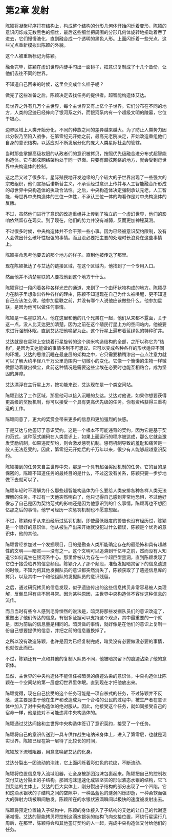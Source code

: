 # 第2章 发射

陈颖将凝聚程序打在结构上，构成整个结构的分形几何体开始闪烁着变形，陈颖的意识闪烁成无数黑色的细丝，最后这些细丝把周围的分形几何体旋转地扭动着吞了进去，它们慢慢液化，直到融合成一个透明的黑色人形。上面闪烁着一些光点，这些光点重新模拟出陈颖的外貌。

这个人被重新标记为陈颖。

融合完毕，陈颖在虚幻世界内徒手勾出一面镜子，把意识复制成了十几个备份，让他们去往不同的世界。

不知道自己回来的时候，这里会变成什么样子呢？

做完了这些准备之后，陈颖决定去找任务的提供者。超智能构造体艾达。

母世界之外有几万个主世界，每个主世界又有上亿个子世界。它们分布在不同的地方，人类的足迹已经伸向了银河系之外，而银河系内有一个超级文明的陵墓，它位于银心。

边界区域上人类开始分化，不同的种族之间的差异越来越大。为了防止人类势力因此分裂乃至陷入战争，在第零纪元开始之前，最高元老院决定，开始改造重组他们自身的意识结构，以适应对不断发展分化的庞大人类星际社会的管辖。

当时那些掌握高级权限的从政者们的意识被拷贝，按照优先级融合进分布式超智能构造体。它与超弦网络架构处于同一界面。只要有超弦网络的地方，就会受到母世界中央构造体的控制。

这之后又过了很多年，星际殖民地开发边缘的几个较大的子世界出现了一些强大的宗教组织，他们宣扬后诺斯替主义，不承认经过意识上传并与人工智能融合所形成的母世界中央构造体的执政合法性。之后，中央构造体决定强制承认元老，人工智能，母世界中央构造体的三位一体性，不承认三位一体的均看作是对中央构造体的反叛。

不过，虽然他们进行了意识的改造重组并上传到了独立的一个虚幻世界，他们的影响依然留存在现实。到了现在，他们的势力并没有减弱，反而更加神秘莫测。

不过很多时候，中央构造体并不会干预一些小事。因为已经被意识契约限制，没有人会做出什么破坏性极强的事情。而且没必要把主要的处理时长浪费在这些事情上。

陈颖拼命思考他要去的那个地方的样子。直到他被传送了那里。

现在陈颖抵达了与艾达的链接区域，在这个区域内，他找到了一个专用入口。

然而他并不清楚星联的人要找他到这个地方干什么。

陈颖穿过一段闪着各种各样光芒的通道，来到了一个由环状物构成的地方。陈颖尽力在脑子里想象出各种各样的理由，陈颖不知道现在自己为什么被唤醒，更不知道自己应该怎么做。他参加星联之前，并没有哪个人说他应该做些什么，他参加星联，是因为他可以做任何事情。

陈颖是一名星联的人，他在这里和他的几个兄弟在一起，他们从来都不露面，关于这一点，没人比艾达更加清楚。因为之前在这个殖民行星上方的空间站内，他被要求进行强制休眠，直到艾达把他唤醒为止。这个行星上遍布着蓝绿色的特种矿井。

艾达就是在星球上空绕着行星旋转的这个纳米构造结构的全部，之所以称它为“结构”，是因为艾达能做的事情多到不可思议。它可以变成各种各样的形状适应不同的环境。艾达的思维沉睡在最底层的架构之中，它只需要稍稍渗出一点点注意力就可以了解大约半径八千万公里范围内一切微小的变化。它像一个慵懒的生物一样微微颤动着散出微尘，此前这种情况是需要这些尘埃在必要时也能互相粘合，成为坚固的屏障。

艾达漂浮在主行星上方，按功能来说，艾达现在是一个类空间站。

陈颖到达了工作区域，那里他可以接入沉睡的艾达。艾达对他说，如果你想要获得更高级的奖励机制，你可以接受一个具有更高优先级的任务。你有资格获得三重构造的工作。

陈颖同意了，更大的奖赏会带来更多的信息和更加强烈的快感。

于是艾达与他签订了意识契约。这是一个根本不可能违背的契约，因为它是基于契约范式，这种范式编码在人类意识上，如果上面运行的程序被达成，那么它就会激发奖励机制，如果违反契约，则会激发惩罚机制。惩罚机制导致的羞耻和痛苦是一般人无法忍受的，因此，第零纪元开始后的千万年以来，很少有人能够超越意识契约。

陈颖接到的任务来自主世界中央，那是一个具有超强奖励机制的任务。它的目的是保密的，陈颖不知道任务的最终目的是什么，不过这没有关系，陈颖只要一步步地做下去就可以了。

陈颖年轻时不理解为什么那些超智能构造体为什么要给人类安排各种各样人类无法理解的任务。不过有一天他突然明白了，他只记得自己感到非常地恐惧，不过他好像忘了自己是因为契约范式的影响还是因为他意识到的什么事情。陈颖再也不想回忆那之后的事情，他宁可经历一次惩罚机制也不愿意想起。

不过，陈颖似乎从来没经历过惩罚机制，即使最低限度的警告也没有经历过，陈颖是一个很好的意识体，他从被生产出来开始就没犯过什么错误，陈颖是个优秀的意识体，他的其他。

陈颖曾经参加过一个发掘项目，目的是勘查人类所能确定存在的最恐怖和具有超越性的文明——暗灵——没有之一。这个文明可以追溯到千亿年之前，然而没有人知道它如何诞生在银河系中心。那里曾被认为存在一个超巨型黑洞，直到陈颖发现了它位于接受临界的信息频段。陈颖介入了那个频段，准备发掘暗灵留下的信息遗迹的时候，不知为何其他发掘队员的意识都突然消失了，陈颖获取了了遗迹信息库的拷贝，以及其中一个和他组队的发掘队员的意识残留。

之后，通过研究拷贝的信息发现，似乎遗迹传出的这些信息拷贝非常容易被人类理解，反倒显得有些不同寻常。因为某种原因，主世界中央构造体不容许这种信息的流传。

而且当时有些令人感到毛骨悚然的说法是，暗灵将那些发掘队员们的意识改造了，重塑出了他们传达的信息，有很多证据可以支持这个观点，其中最重要的一个就是，因为前后的信息量是相同的。暗灵做的事情，就好像是在他们的意识上复制一份自己想要提供的信息，并把之前的信息置换掉了。

之所以没有改造陈颖，也许是因为已经复制完成，暗灵没有必要做没必要的事情，也就仅此而已。

不过，陈颖还有一点和其他的复制人队员不同，他被暗灵留下的痕迹沾染了他的意识体。

显然，主世界的中央构造体不能信任被暗灵的痕迹沾染的意识体，中央构造体让陈颖在一个空间站的第一层虚幻世界里休眠。直到现在才把他放出来。

陈颖觉得，现在自己接受的这个任务可能是一项自杀式的任务，不过陈颖并不反感，这主要是由于他在生产和改造成为一个合格的公民的过程中，被生产者在意识体中加入了对中央构造体的绝对服从。因此，他接受这个任务，就如同接受自己的宿命一样，他是绝对不可能违背中央构造体的。

陈颖通过艾达间接和主世界中央构造体签订了意识契约，接受了一个任务。

陈颖将自己的意识传送到一具专供作战生电纳米身体上，进入了第零层，也就是现实世界。陈颖已经在第一层待了比较长的时间，

陈颖放下流域阻器，用意念唤醒艾达的化身。

艾达分裂出一团流动的泡沫，它上面闪烁着彩虹色的花纹，不断流动。

陈颖将位置信息导入流域阻器，让全身被那团泡沫包裹起来。陈颖把自己的控制权交付艾达分裂出的子结构。那团泡沫迅速化成较坚实的形似液态水银的结构，它飞到艾达的主体上，艾达的巨大实体上，刚分裂出子结构的部分出现了一个凹陷。它和这滴水银状的子结构之间的空隙中，一种晶蓝色的涟漪闪烁即逝，一种柔软而强大的弹射力场被瞬间触发。陈颖所在的水银状液滴瞬间以极快的速度被发射出去。

陈颖将预定位置输入子结构中，陈颖的身体接入了子结构的艾达的让自己的代谢逐渐减慢。艾达的智能拷贝将控制这滴水银状的结构飞向交接位置，环绕行星运行几周后，在那里，陈颖将会和其他签订契约的人一起，完成中央构造体交付给他们的任务。
